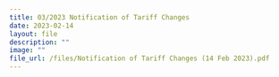 ```yaml
---
title: 03/2023 Notification of Tariff Changes
date: 2023-02-14
layout: file
description: ""
image: ""
file_url: /files/Notification of Tariff Changes (14 Feb 2023).pdf
---
```



